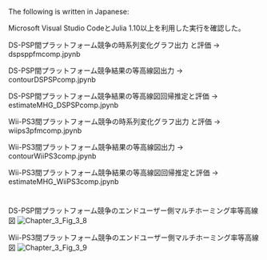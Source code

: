 The following is written in Japanese:

Microsoft Visual Studio CodeとJulia 1.10以上を利用した実行を確認した。

DS-PSP間プラットフォーム競争の時系列変化グラフ出力 と評価 -> dspsppfmcomp.jpynb

DS-PSP間プラットフォーム競争結果の等高線図出力 -> contourDSPSPcomp.jpynb

DS-PSP間プラットフォーム競争結果の等高線図回帰推定と評価 -> estimateMHG_DSPSPcomp.jpynb

Wii-PS3間プラットフォーム競争の時系列変化グラフ出力 と評価 -> wiips3pfmcomp.jpynb

Wii-PS3間プラットフォーム競争結果の等高線図出力 -> contourWiiPS3comp.jpynb

Wii-PS3間プラットフォーム競争結果の等高線図回帰推定と評価 -> estimateMHG_WiiPS3comp.jpynb
#
DS-PSP間プラットフォーム競争のエンドユーザー側マルチホーミング率等高線図
![Chapter_3_Fig_3_8](https://github.com/user-attachments/assets/57f411af-f09c-46e2-a198-4050f0117f23)

Wii-PS3間プラットフォーム競争のエンドユーザー側マルチホーミング率等高線図
![Chapter_3_Fig_3_9](https://github.com/user-attachments/assets/d9a8dee7-b1f4-4550-8601-033be49d2544)
